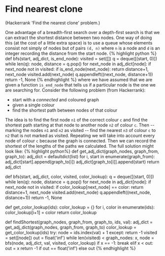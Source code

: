 # Find nearest clone

(Hackerrank 'Find the nearest clone' problem.)

One advantage of a breadth-first search over a depth-first search is that we can extract the shortest distance between two nodes.
One way of doing this (at the cost of a little extra space) is to use a queue whose elements consist not simply of nodes but of pairs `(d, n)` where `n` is a node and `d` is an integer recording the distance from the start node.
{% highlight python %}
def bfs(start, adj_dict, is_end_node):
    visited = set([])
    q = deque([(start, 0)])
    while len(q):
        node, distance = q.pop()
        for next_node in adj_dict[node]:
            if next_node not in visited:
                if is_end_node(next_node):
                    return distance+1, next_node
                visited.add(next_node)
                q.appendleft((next_node, distance+1))
    return -1, None
{% endhighlight %}
where we have assumed that we are given a function `is_end_node` that tells us if a particular node is the one we are searching for.
Consider the following problem (from Hackerrank):
* start with a *connected* and coloured graph
* given a single colour
* find the shortest path between nodes of that colour

The idea is to find the first node `n1` of the correct colour `c` and find the shortest path starting at that node to another node `n2` of colour `c`.
Then -- marking the nodes `n1` and `n2` as visited -- find the nearest `n3` of colour `c` to `n2` that is not marked as visited.
Repeating we will take into account every node of colour `c` because the graph is connected.
Then we can record the shortest of the lengths of the paths we calculated.
The full solution might look like:
{% highlight python%}
def get_adj_dict(graph_nodes, graph_from, graph_to):
    adj_dict = defaultdict(list)
    for i, start in enumerate(graph_from):
        adj_dict[start].append(graph_to[i])
        adj_dict[graph_to[i]].append(start)
    return adj_dict

def bfs(start, adj_dict, color, visited, color_lookup):
    q = deque([(start, 0)])
    while len(q):
        node, distance = q.pop()
        for next_node in adj_dict[node]:
            if next_node not in visited:
                if color_lookup[next_node] == color:
                    return distance+1, next_node
                visited.add(next_node)
                q.appendleft((next_node, distance+1))
    return -1, None

def get_color_lookup(ids):
    color_lookup = {}
    for i, color in enumerate(ids):
        color_lookup[i+1] = color
    return color_lookup

def findShortest(graph_nodes, graph_from, graph_to, ids, val):
    adj_dict = get_adj_dict(graph_nodes, graph_from, graph_to)
    color_lookup = get_color_lookup(ids)
    try:
        node = ids.index(val) + 1
    except:
        return -1
    visited = set([node])
    out = float('inf')
    while len(visited) < graph_nodes:
        x, node = bfs(node, adj_dict, val, visited, color_lookup)
        if x == -1:
            break
        elif x < out:
            out = x
    return -1 if out == float('inf') else out
{% endhighlight %}